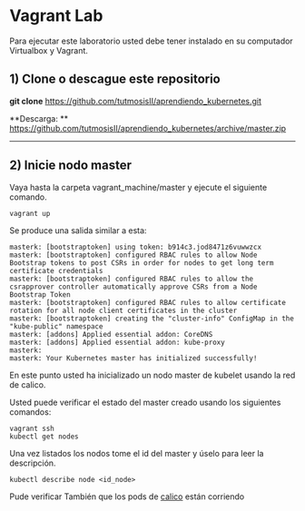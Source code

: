 # Vagrant Lab

Para ejecutar este laboratorio usted debe tener instalado en su computador Virtualbox y Vagrant.

## 1) Clone o descague este repositorio

   **git clone** https://github.com/tutmosisII/aprendiendo_kubernetes.git

   **Descarga: **
   https://github.com/tutmosisII/aprendiendo_kubernetes/archive/master.zip

---

## 2) Inicie nodo master

Vaya hasta la carpeta vagrant_machine/master y ejecute el siguiente comando.

    vagrant up

Se produce una salida similar a esta:

    masterk: [bootstraptoken] using token: b914c3.jod8471z6vuwwzcx
    masterk: [bootstraptoken] configured RBAC rules to allow Node Bootstrap tokens to post CSRs in order for nodes to get long term certificate credentials
    masterk: [bootstraptoken] configured RBAC rules to allow the csrapprover controller automatically approve CSRs from a Node Bootstrap Token
    masterk: [bootstraptoken] configured RBAC rules to allow certificate rotation for all node client certificates in the cluster
    masterk: [bootstraptoken] creating the "cluster-info" ConfigMap in the "kube-public" namespace
    masterk: [addons] Applied essential addon: CoreDNS
    masterk: [addons] Applied essential addon: kube-proxy
    masterk:
    masterk: Your Kubernetes master has initialized successfully!

En este punto usted ha inicializado un nodo master de kubelet usando la red de calico.

Usted puede verificar el estado del master creado usando los siguientes comandos:

    vagrant ssh
    kubectl get nodes

Una vez listados los nodos tome el id del master y úselo para leer la descripción.

    kubectl describe node <id_node>

Pude verificar También que los pods de [calico](https://www.projectcalico.org/) están corriendo
